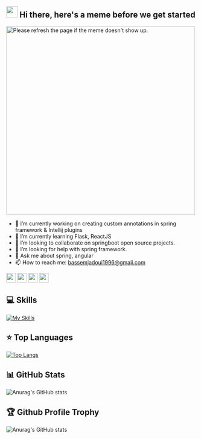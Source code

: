## <img src="https://raw.githubusercontent.com/iampavangandhi/iampavangandhi/master/gifs/Hi.gif" width="30px"> Hi there, here's a meme before we get started
<img height="500px" src='https://random-memer.herokuapp.com/' title="Meme" alt="Please refresh the page if the meme doesn't show up.">

<!--
**bassem97/bassem97** is a ✨ _special_ ✨ repository because its `README.md` (this file) appears on your GitHub profile.

Here are some ideas to get you started:

- 😄 Pronouns: ...
- ⚡ Fun fact: ...
-->

- 🔭 I’m currently working on creating custom annotations in spring framework & Intellij plugins
- 🌱 I’m currently learning Flask, ReactJS
- 👯 I’m looking to collaborate on springboot open source projects.
- 🤔 I’m looking for help with spring framework.
- 💬 Ask me about spring, angular
- 📫 How to reach me: bassemjadoui1996@gmail.com

<p><a href="https://www.twitter.com/jadoui_bassem"><img src="https://img.shields.io/badge/twitter-%231DA1F2.svg?&style=for-the-badge&logo=twitter&logoColor=white" height=25></a> <a href="https://www.linkedin.com/in/bassem-jadoui-85b6b9199"><img src="https://img.shields.io/badge/linkedin-%230077B5.svg?&style=for-the-badge&logo=linkedin&logoColor=white" height=25></a> <a href="https://www.instagram.com/bassem_jd/"><img src="https://img.shields.io/badge/instagram-%23E4405F.svg?&style=for-the-badge&logo=instagram&logoColor=white" height=25></a> <a href="https://dev.to/bassem97"><img src="https://img.shields.io/badge/DEV.TO-%230A0A0A.svg?&style=for-the-badge&logo=dev-dot-to&logoColor=white" height=25></a></p>



## 💻 Skills
[![My Skills](https://skillicons.dev/icons?i=html,css,sass,bootstrap,js,ts,py,java,php,jquery,r,styledcomponents,tailwind,nodejs,expressjs,angular,spring,flask,react,redux,laravel,dotnet,mongodb,mysql,postgres,graphql,discord,linux,git,github,gitlab,idea,jenkins,kubernetes,vim,regex,stackoverflow)](https://skillicons.dev)

## ⭐ **Top Languages**

[![Top Langs](https://github-readme-stats.vercel.app/api/top-langs/?username=bassem97&theme=radical&layout=compact)](https://github.com/bassem97/github-readme-stats)

## 📊 **GitHub Stats**

![Anurag's GitHub stats](https://github-readme-stats.vercel.app/api?username=bassem97&show_icons=true&theme=radical)

## 🏆 **Github Profile Trophy**

![Anurag's GitHub stats](https://github-profile-trophy.vercel.app/?username=bassem97&theme=radical&row=1&column=10)



